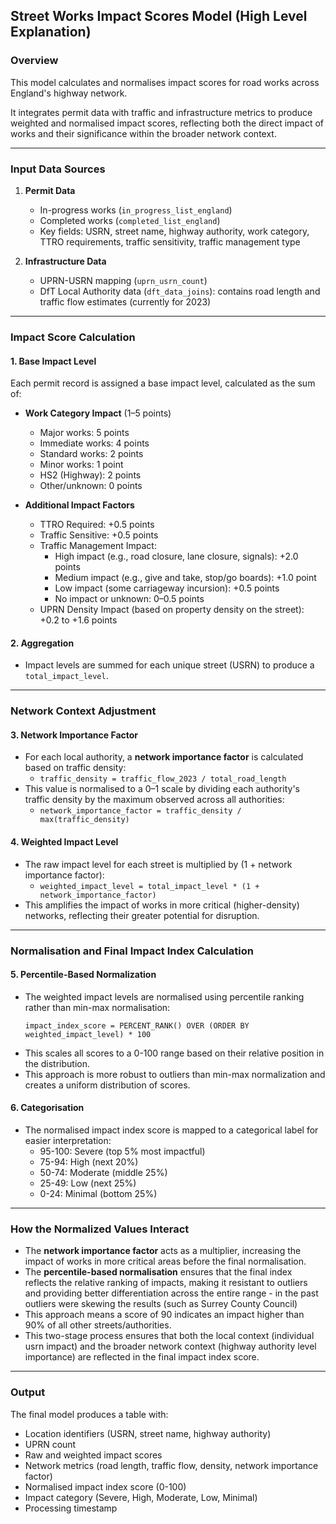 ## Street Works Impact Scores Model (High Level Explanation)

### Overview

This model calculates and normalises impact scores for road works across England's highway network.

It integrates permit data with traffic and infrastructure metrics to produce weighted and normalised impact scores, reflecting both the direct impact of works and their significance within the broader network context.

---

### Input Data Sources

1. **Permit Data**

   - In-progress works (`in_progress_list_england`)
   - Completed works (`completed_list_england`)
   - Key fields: USRN, street name, highway authority, work category, TTRO requirements, traffic sensitivity, traffic management type

2. **Infrastructure Data**
   - UPRN-USRN mapping (`uprn_usrn_count`)
   - DfT Local Authority data (`dft_data_joins`): contains road length and traffic flow estimates (currently for 2023)

---

### Impact Score Calculation

#### 1. Base Impact Level

Each permit record is assigned a base impact level, calculated as the sum of:

- **Work Category Impact** (1–5 points)

  - Major works: 5 points
  - Immediate works: 4 points
  - Standard works: 2 points
  - Minor works: 1 point
  - HS2 (Highway): 2 points
  - Other/unknown: 0 points

- **Additional Impact Factors**
  - TTRO Required: +0.5 points
  - Traffic Sensitive: +0.5 points
  - Traffic Management Impact:
    - High impact (e.g., road closure, lane closure, signals): +2.0 points
    - Medium impact (e.g., give and take, stop/go boards): +1.0 point
    - Low impact (some carriageway incursion): +0.5 points
    - No impact or unknown: 0–0.5 points
  - UPRN Density Impact (based on property density on the street): +0.2 to +1.6 points

#### 2. Aggregation

- Impact levels are summed for each unique street (USRN) to produce a `total_impact_level`.

---

### Network Context Adjustment

#### 3. Network Importance Factor

- For each local authority, a **network importance factor** is calculated based on traffic density:
  - `traffic_density = traffic_flow_2023 / total_road_length`
- This value is normalised to a 0–1 scale by dividing each authority's traffic density by the maximum observed across all authorities:
  - `network_importance_factor = traffic_density / max(traffic_density)`

#### 4. Weighted Impact Level

- The raw impact level for each street is multiplied by (1 + network importance factor):
  - `weighted_impact_level = total_impact_level * (1 + network_importance_factor)`
- This amplifies the impact of works in more critical (higher-density) networks, reflecting their greater potential for disruption.

---

### Normalisation and Final Impact Index Calculation

#### 5. Percentile-Based Normalization

- The weighted impact levels are normalised using percentile ranking rather than min-max normalisation:
  ```
  impact_index_score = PERCENT_RANK() OVER (ORDER BY weighted_impact_level) * 100
  ```
- This scales all scores to a 0-100 range based on their relative position in the distribution.
- This approach is more robust to outliers than min-max normalization and creates a uniform distribution of scores.

#### 6. Categorisation

- The normalised impact index score is mapped to a categorical label for easier interpretation:
  - 95-100: Severe (top 5% most impactful)
  - 75-94: High (next 20%)
  - 50-74: Moderate (middle 25%)
  - 25-49: Low (next 25%)
  - 0-24: Minimal (bottom 25%)

---

### How the Normalized Values Interact

- The **network importance factor** acts as a multiplier, increasing the impact of works in more critical areas before the final normalisation.
- The **percentile-based normalisation** ensures that the final index reflects the relative ranking of impacts, making it resistant to outliers and providing better differentiation across the entire range - in the past outliers were skewing the results (such as Surrey County Council)
- This approach means a score of 90 indicates an impact higher than 90% of all other streets/authorities.
- This two-stage process ensures that both the local context (individual usrn impact) and the broader network context (highway authority level importance) are reflected in the final impact index score.

---

### Output

The final model produces a table with:

- Location identifiers (USRN, street name, highway authority)
- UPRN count
- Raw and weighted impact scores
- Network metrics (road length, traffic flow, density, network importance factor)
- Normalised impact index score (0-100)
- Impact category (Severe, High, Moderate, Low, Minimal)
- Processing timestamp
